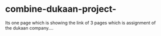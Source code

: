 # combine-dukaan-project-

Its one page which is showing the link of 3 pages which is assignment of the dukaan company....
